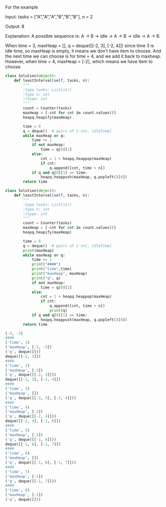 For the example 

Input: tasks = ["A","A","A","B","B","B"], n = 2

Output: 8

Explanation: A possible sequence is: A -> B -> idle -> A -> B -> idle -> A -> B.

When time = 3, maxHeap = [], q = deque([[-2, 3], [-2, 4]]) since time 3 is idle time, so maxHeap is empty, it means we don't have item to choose. And the next time we can choose is for time = 4, and we add it back to maxheap. However, when time = 4, maxHeap = [-2], which means we have item to choose. 
```python
class Solution(object):
    def leastInterval(self, tasks, n):
        """
        :type tasks: List[str]
        :type n: int
        :rtype: int
        """
        count = Counter(tasks)
        maxHeap = [-cnt for cnt in count.values()]
        heapq.heapify(maxHeap)

        time = 0
        q = deque()  # pairs of [-cnt, idleTime]
        while maxHeap or q:
            time += 1
            if not maxHeap:
                time = q[0][1]
            else:
                cnt = 1 + heapq.heappop(maxHeap)
                if cnt:
                    q.append([cnt, time + n])
            if q and q[0][1] == time:
                heapq.heappush(maxHeap, q.popleft()[0])
        return time
```


```python
class Solution(object):
    def leastInterval(self, tasks, n):
        """
        :type tasks: List[str]
        :type n: int
        :rtype: int
        """
        count = Counter(tasks)
        maxHeap = [-cnt for cnt in count.values()]
        heapq.heapify(maxHeap)

        time = 0
        q = deque()  # pairs of [-cnt, idleTime]
        print(maxHeap)
        while maxHeap or q:
            time += 1
            print("####")
            print("time",time)
            print("maxHeap", maxHeap)
            print("q", q)
            if not maxHeap:
                time = q[0][1]
            else:
                cnt = 1 + heapq.heappop(maxHeap)
                if cnt:
                    q.append([cnt, time + n])
                    print(q)
            if q and q[0][1] == time:
                heapq.heappush(maxHeap, q.popleft()[0])
        return time
```
```python
[-3, -3]
####
('time', 1)
('maxHeap', [-3, -3])
('q', deque([]))
deque([[-2, 3]])
####
('time', 2)
('maxHeap', [-3])
('q', deque([[-2, 3]]))
deque([[-2, 3], [-2, 4]])
####
('time', 3)
('maxHeap', [])
('q', deque([[-2, 3], [-2, 4]]))
####
('time', 4)
('maxHeap', [-2])
('q', deque([[-2, 4]]))
deque([[-2, 4], [-1, 6]])
####
('time', 5)
('maxHeap', [-2])
('q', deque([[-1, 6]]))
deque([[-1, 6], [-1, 7]])
####
('time', 6)
('maxHeap', [])
('q', deque([[-1, 6], [-1, 7]]))
####
('time', 7)
('maxHeap', [-1])
('q', deque([[-1, 7]]))
####
('time', 8)
('maxHeap', [-1])
('q', deque([]))
```
